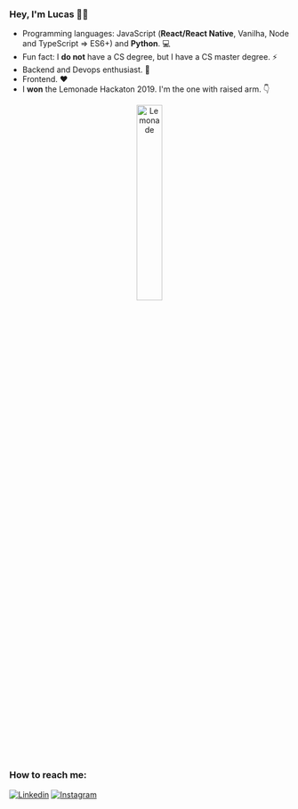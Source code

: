 ### Hey, I'm Lucas 👋🏼

- Programming languages: JavaScript (**React/React Native**, Vanilha, Node and TypeScript => ES6+) and **Python**. 💻
- Fun fact: I **do not** have a CS degree, but I have a CS master degree. ⚡ 
- Backend and Devops enthusiast. 🔭
- Frontend. ❤️
- I **won** the Lemonade Hackaton 2019. I'm the one with raised arm. 👇  

<center>
  <a href="https://imgbb.com/"><img src="https://i.ibb.co/3FGf4kK/Lemonade.png" alt="Lemonade" border="0" align="center" width="30%" padding="15px!important"></a>
</center>

### How to reach me:

[![Linkedin](https://img.shields.io/badge/-LinkedIn-blue?style=flat-square&logo=Linkedin&logoColor=white)](https://www.linkedin.com/in/lucasporto21/)
[![Instagram](https://img.shields.io/badge/-Instagram-blue?style=flat-square&logo=Instagram&logoColor=white)](https://www.instagram.com/lucasfeed/)
